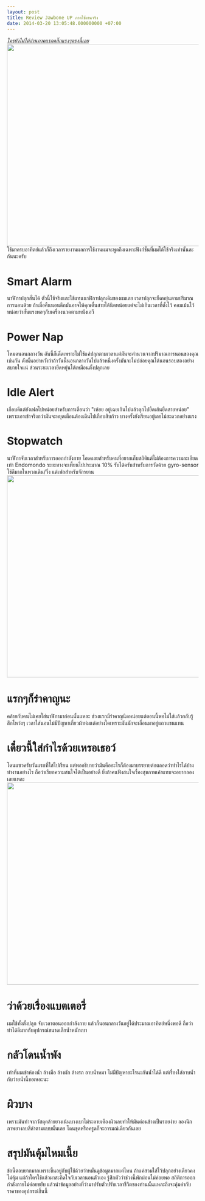 ```yaml
---
layout: post
title: Review Jawbone UP ภาคใช้งานจริง
date: 2014-03-20 13:05:48.000000000 +07:00
---
```

<address><a href="http://holykyun.azurewebsites.net/2013/10/review-jawbone-up-%e0%b8%a0%e0%b8%b2%e0%b8%84%e0%b9%81%e0%b8%81%e0%b8%b0%e0%b8%81%e0%b8%a5%e0%b9%88%e0%b8%ad%e0%b8%87/">ใครยังไม่ได้อ่านภาคแรกคลิ๊กแรงๆตรงนี้เลย</a><img class="alignnone" alt="" src="http://farm4.staticflickr.com/3686/10709814764_4382da622e_c.jpg" width="800" height="531" />

</address>ใช้มาครบอาทิตย์แล้วก็ถึงเวลารายงานผลการใช้งานผมจะพูดถึงเฉพาะฟังก์ชั่นที่ผมได้ใช้จริงเท่านั้นละกันนะครับ<!--more-->
<h1>Smart Alarm</h1>
นาฬิกาปลุกสั่นได้ ตัวนี้ใช้จริงและใช้แทนนาฬิกาปลุกเดิมของผมเลย เวลาปลุกจะยืดหยุ่นตามปริมาณการนอนด้วย ถ้าเมื่อคืนนอนดึกมันอาจให้คุณตื่นสายได้นิดหน่อยแต่จะไม่เกินเวลาที่ตั้งไว้ คอมเม้นไว้หน่อยว่าสั่นแรงพอๆกับเครื่องนวดตามหนังเอวี
<h1>Power Nap</h1>
โหมดนอนกลางวัน อันนี้ก็เด็ดเพราะไม่ใช้แค่ปลุกตามเวลาแต่มันจะคำนวนจากปริมาณการนอนของคุณเช่นกัน ดังนั้นอย่าหวังว่าถ้าวันนี้นอนกลางวันไปแล้วหนึ่งครั้งมันจะไม่ปล่อยคุณได้นอนรอบสองอย่างสบายใจแน่ ส่วนระยะเวลายืดหยุ่นได้เหมือนตั้งปลุกเลย
<h1>Idle Alert</h1>
เกือบดีแต่ยังเฟลไปหน่อยสำหรับการเตือนว่า "เห้ยย อยู่เฉยเกินไปแล้วลุกไปยืดเส้นยืดสายหน่อย" เพราะเอาเข้าจริงกว่ามันจะหยุดเตือนต้องเดินไปเกือบสิบก้าว บางครั้งยังเรียนอยู่เลยไม่สะดวกอย่างแรง
<h1>Stopwatch</h1>
นาฬิกาจับเวลาสำหรับการออกกำลังกาย โอเคเลยสำหรับคนที่อยากเก็บสถิติแต่ไม่ต้องการความละเอียดเท่า Endomondo ระยะทางจะเพี้ยนไปประมาณ 10% รับได้ครับสำหรับการวัดด้วย gyro-sensor ใช้ดีมากในพวกเดิน/วิ่ง แต่เฟลสำหรับจักรยาน

<img class="alignnone" alt="" src="http://farm8.staticflickr.com/7331/10709840566_39b87d6cfb_c.jpg" width="800" height="531" />
<h1>แรกๆก็รำคาญนะ</h1>
คล้ายกับคนไม่เคยใส่นาฬิกามาก่อนนั้นแหละ ช่วงแรกมีรำคาญนิดหน่อยแต่ตอนนี้พอไม่ใส่แล้วกลับรู้สึกโหว่งๆ เวลาใส่นอนไม่มีปัญหาเกี่ยวผ้าห่มแต่อย่างใดเพราะมันมักจะเลื่อนมาอยู่แถวแขนแทน
<h1>เดี๋ยวนี้ใส่กำไรด้วยเหรอเธอว์</h1>
โดนแซวครับวันแรกที่ใส่ไปเรียน แต่พออธิบายว่ามันคืออะไรก็ต้องมาบรรยายต่อตลอดว่าทำไรได้บ้าง ทำงานอย่างไร ถือว่าเรียกความสนใจได้เป็นอย่างดี ยิ่งถ้าคนฟังสนใจเรื่องสุขภาพเค้าแทบจะอยากลองเลยแหละ

<img class="alignnone" alt="" src="http://farm8.staticflickr.com/7442/10709837636_e8de94b3fd_c.jpg" width="800" height="531" />
<h1>ว่าด้วยเรื่องแบตเตอรี่</h1>
ผมใช้ทั้งตั้งปลุก จับเวลาตอนออกกำลังกาย แล้วก็นอนกลางวันอยู่ได้ประมาณอาทิตย์หนึ่งพอดี ถือว่าทำได้ดีมากกับอุปกรณ์ขนาดเล็กน้ำหนักเบา
<h1>กลัวโดนน้ำพัง</h1>
เท่าที่ผมเข้าห้องน้ำ ล้างมือ ล้างผัก ล้างรถ อาบน้ำหมา ไม่มีปัญหาอะไรนะกันน้ำได้ดี แต่เรื่องใส่อาบน้ำกับว่ายน้ำนี้ขอเหอะนะ
<h1>ผิวบาง</h1>
เพราะมันทำจากวัสดุคล้ายยางเน้นบางเบาไม่ระคายเคืองผิวเลยทำให้มันค่อนข้างเป็นรอยง่าย ลองนึกภาพยางลบสีดำตามแบบนั้นเลย โดนขุดหรือครูดก็จะอารมณ์เดียวกันเลย
<h1>สรุปมันคุ้มไหมเนี้ย</h1>
ข้อนี้ตอบยากมากเพราะขึ้นอยู่กับผู้ใช้ด้วยว่าหมั่นดูข้อมูลมากแค่ไหน ถ้าแค่สวมใส่ไว้ปลุกอย่างเดียวคงไม่คุ้ม แต่ถ้าใครใช้แล้วมาสะกิดใจกับเวลานอนตัวเอง รู้สึกตัวว่าช่วงนี้พักผ่อนไม่ค่อยพอ สถิติการออกกำลังกายไม่ค่อยขยับ แล้วนำข้อมูลอย่างที่ว่ามาปรับตัวปรับเวลาชีวิตของท่านนั้นแหละถึงจะคุ้มค่ากับราคาของอุปกรณ์ชิ้นนี้
